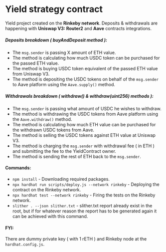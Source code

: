 # Yield strategy contract

Yield project created on the **Rinkeby network**. Deposits & withdrawals are happening with **Uniswap V3: Router2** and **Aave** contracts integrations.

##### Deposits breakdown ( buyAndDeposit method ):
* The ```msg.sender``` is passing X amount of ETH value.
* The method is calculating how much USDC token can be purchased for the passed ETH value.
* The method is buying USDC token equivalent of the passed ETH value from Uniswap V3.
* The method is depositing the USDC tokens on behalf of the ```msg.sender``` to Aave platform using the ```Aave.supply()``` method.

##### Withdrawals breakdown ( withdraw() & withdraw(uint256) methods ):
* The ```msg.sender``` is passing what amount of USDC he wishes to withdraw.
* The method is withdrawing the USDC tokens from Aave platform using the ```Aave.withdraw()``` method.
* The method is calculating how much ETH value can be purchased for the withdrawn USDC tokens from Aave.
* The method is selling the USDC tokens against ETH value at Uniswap V3.
* The method is charging the ```msg.sender``` with withdrawal fee ( in ETH ) and submitting the fee to the YieldContract owner.
* The method is sending the rest of ETH back to the ```msg.sender```.

#### Commands:
* ```npm install``` - Downloading required packages.
* ```npx hardhat run scripts/deploy.js --network rinkeby``` - Deploying the contract on the Rinkeby network.
* ```npx hardhat test --network rinkeby``` - Firing the tests on the Rinkeby network.
* ```slither . --json slither.txt``` - slither.txt report already exist in the root, but if for whatever reason the report has to be generated again it can be achieved with this command.

#### FYI:
There are dummy private key ( with 1 rETH ) and Rinkeby node at the ```hardhat.config.js```.